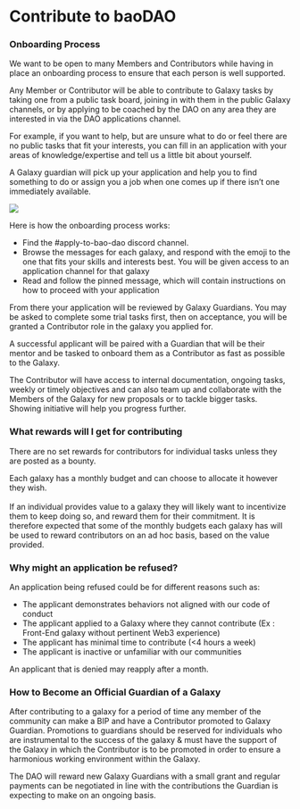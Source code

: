 # Contribute to baoDAO

### Onboarding Process

We want to be open to many Members and Contributors while having in place an onboarding process to ensure that each person is well supported.

Any Member or Contributor will be able to contribute to Galaxy tasks by taking one from a public task board, joining in with them in the public Galaxy channels, or by applying to be coached by the DAO on any area they are interested in via the DAO applications channel.

For example, if you want to help, but are unsure what to do or feel there are no public tasks that fit your interests, you can fill in an application with your areas of knowledge/expertise and tell us a little bit about yourself.&#x20;

A Galaxy guardian will pick up your application and help you to find something to do or assign you a job when one comes up if there isn’t one immediately available.

![](https://aws1.discourse-cdn.com/standard10/uploads/bao/original/1X/1d326a5216d7d9c8dea9515e747d06081a954f81.png)

Here is how the onboarding process works:

* Find the #apply-to-bao-dao discord channel.
* Browse the messages for each galaxy, and respond with the emoji to the one that fits your skills and interests best. You will be given access to an application channel for that galaxy
* Read and follow the pinned message, which will contain instructions on how to proceed with your application

From there your application will be reviewed by Galaxy Guardians. You may be asked to complete some trial tasks first, then on acceptance, you will be granted a Contributor role in the galaxy you applied for.

A successful applicant will be paired with a Guardian that will be their mentor and be tasked to onboard them as a Contributor as fast as possible to the Galaxy.

The Contributor will have access to internal documentation, ongoing tasks, weekly or timely objectives and can also team up and collaborate with the Members of the Galaxy for new proposals or to tackle bigger tasks. Showing initiative will help you progress further.

### What rewards will I get for contributing

There are no set rewards for contributors for individual tasks unless they are posted as a bounty.&#x20;

Each galaxy has a monthly budget and can choose to allocate it however they wish.\
\
If an individual provides value to a galaxy they will likely want to incentivize them to keep doing so, and reward them for their commitment. It is therefore expected that some of the monthly budgets each galaxy has will be used to reward contributors on an ad hoc basis, based on the value provided.

### Why might an application be refused?

An application being refused could be for different reasons such as:

* The applicant demonstrates behaviors not aligned with our code of conduct
* The applicant applied to a Galaxy where they cannot contribute (Ex : Front-End galaxy without pertinent Web3 experience)
* The applicant has minimal time to contribute (<4 hours a week)
* The applicant is inactive or unfamiliar with our communities

An applicant that is denied may reapply after a month.

### How to Become an Official Guardian of a Galaxy

After contributing to a galaxy for a period of time any member of the community can make a BIP and have a Contributor promoted to Galaxy Guardian. Promotions to guardians should be reserved for individuals who are instrumental to the success of the galaxy & must have the support of the Galaxy in which the Contributor is to be promoted in order to ensure a harmonious working environment within the Galaxy.

The DAO will reward new Galaxy Guardians with a small grant and regular payments can be negotiated in line with the contributions the Guardian is expecting to make on an ongoing basis.
